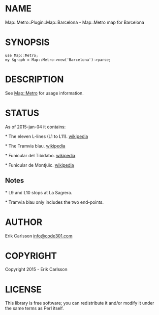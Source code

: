 # NAME

Map::Metro::Plugin::Map::Barcelona - Map::Metro map for Barcelona

# SYNOPSIS

    use Map::Metro;
    my $graph = Map::Metro->new('Barcelona')->parse;

# DESCRIPTION

See [Map::Metro](https://metacpan.org/pod/Map::Metro) for usage information.

# STATUS

As of 2015-jan-04 it contains:

\* The eleven L-lines (L1 to L11). [wikipedia](https://en.wikipedia.org/wiki/Barcelona_Metro)

\* The Tramvia blau. [wikipedia](https://en.wikipedia.org/wiki/Tramvia_Blau)

\* Funicular del Tibidabo.  [wikipedia](https://en.wikipedia.org/wiki/Funicular_del_Tibidabo)

\* Funicular de Montjuïc.  [wikipedia](https://en.wikipedia.org/wiki/Funicular_de_Montju%C3%AFc)

## Notes

\* L9 and L10 stops at La Sagrera.

\* Tramvia blau only includes the two end-points.

# AUTHOR

Erik Carlsson <info@code301.com>

# COPYRIGHT

Copyright 2015 - Erik Carlsson

# LICENSE

This library is free software; you can redistribute it and/or modify
it under the same terms as Perl itself.
